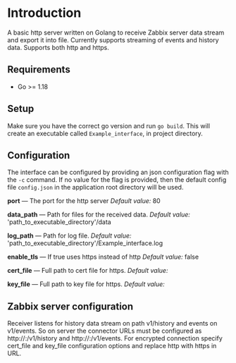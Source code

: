 # Introduction

A basic http server written on Golang to receive Zabbix server data stream and export it into file.
Currently supports streaming of events and history data.
Supports both http and https.

## Requirements

* Go >= 1.18

## Setup

Make sure you have the correct go version and run `go build`. This will create an executable called `Example_interface`,
in project directory.

## Configuration

The interface can be configured by providing an json configuration flag with the `-c` command. If no value for the flag
is provided, then the default config file `config.json` in the application root directory will be used.

**port** — The port for the http server
*Default value:* 80

**data_path** — Path for files for the received data.
*Default value:* 'path_to_executable_directory'/data

**log_path** — Path for log file.
*Default value:* 'path_to_executable_directory'/Example_interface.log

**enable_tls** — If true uses https instead of http
*Default value:* false

**cert_file** — Full path to cert file for https.
*Default value:*

**key_file** — Full path to key file for https.
*Default value:*

## Zabbix server configuration

Receiver listens for history data stream on path v1/history and events on v1/events. So on server the connector URLs
must be configured as http://<receiver address>:<receiver port>/v1/history and
http://<receiver address>:<receiver port>/v1/events. For encrypted connection specify cert_file and key_file
configuration options and replace http with https in URL.
